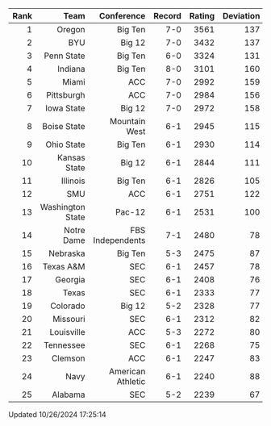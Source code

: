 | Rank  | Team                 | Conference           | Record   | Rating | Deviation |
| ---:  | ---:                 | ---:                 | ---:     | ---:   | ---:      |
| 1     | Oregon               | Big Ten              | 7-0      | 3561   | 137       |
| 2     | BYU                  | Big 12               | 7-0      | 3432   | 137       |
| 3     | Penn State           | Big Ten              | 6-0      | 3324   | 131       |
| 4     | Indiana              | Big Ten              | 8-0      | 3101   | 160       |
| 5     | Miami                | ACC                  | 7-0      | 2992   | 159       |
| 6     | Pittsburgh           | ACC                  | 7-0      | 2984   | 156       |
| 7     | Iowa State           | Big 12               | 7-0      | 2972   | 158       |
| 8     | Boise State          | Mountain West        | 6-1      | 2945   | 115       |
| 9     | Ohio State           | Big Ten              | 6-1      | 2930   | 114       |
| 10    | Kansas State         | Big 12               | 6-1      | 2844   | 111       |
| 11    | Illinois             | Big Ten              | 6-1      | 2826   | 105       |
| 12    | SMU                  | ACC                  | 6-1      | 2751   | 122       |
| 13    | Washington State     | Pac-12               | 6-1      | 2531   | 100       |
| 14    | Notre Dame           | FBS Independents     | 7-1      | 2480   | 78        |
| 15    | Nebraska             | Big Ten              | 5-3      | 2475   | 87        |
| 16    | Texas A&M            | SEC                  | 6-1      | 2457   | 78        |
| 17    | Georgia              | SEC                  | 6-1      | 2408   | 76        |
| 18    | Texas                | SEC                  | 6-1      | 2333   | 77        |
| 19    | Colorado             | Big 12               | 5-2      | 2328   | 77        |
| 20    | Missouri             | SEC                  | 6-1      | 2312   | 82        |
| 21    | Louisville           | ACC                  | 5-3      | 2272   | 80        |
| 22    | Tennessee            | SEC                  | 6-1      | 2268   | 75        |
| 23    | Clemson              | ACC                  | 6-1      | 2247   | 83        |
| 24    | Navy                 | American Athletic    | 6-1      | 2240   | 88        |
| 25    | Alabama              | SEC                  | 5-2      | 2239   | 67        |

Updated 10/26/2024 17:25:14
